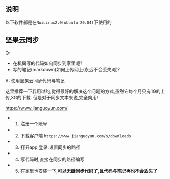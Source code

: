 ## 说明

以下软件都是在`NoiLinux2.0(ubuntu 20.04)`下使用的

## 坚果云同步

Q: 

- 在机房写的代码如何同步到家里呢?
- 写的笔记(markdown)如何上传网上(永远不会丢失)呢?

A: 使用坚果云同步代码与笔记


这里推荐一下我用过的,觉得最好的解决这个问题的方式,虽然它每个月只有1G的上传,3G的下载.
但是对于同步文本来说,完全夠用!

https://www.jianguoyun.com/

- 1. 注册一个账号
- 2. 下载客户端 `https://www.jianguoyun.com/s/downloads`
- 3. 打开app,登录.设置同步的路径
- 4. 写代码时,直接在同步的路径编写
- 5. 在家里也安装一下,**可以无缝同步代码了,且代码与笔记再也不会丢失了**


